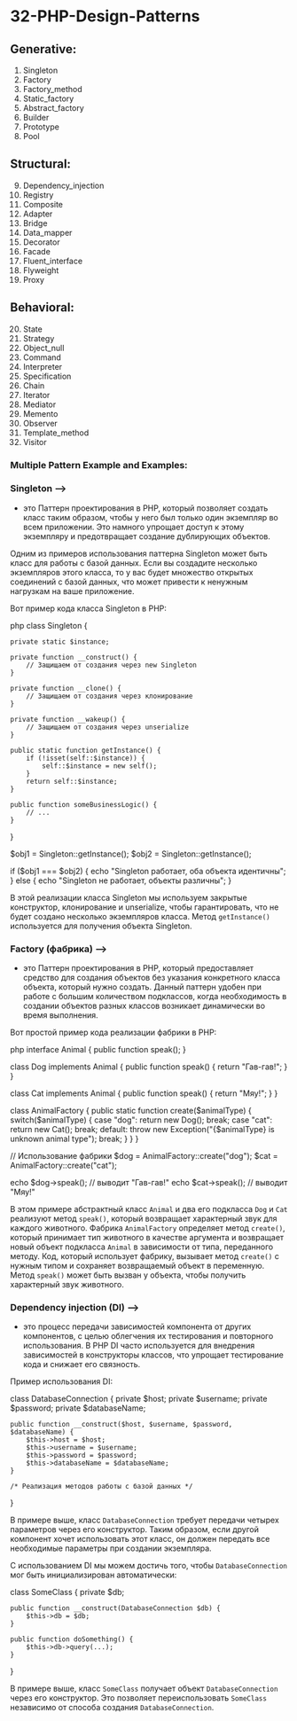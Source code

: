# 32-PHP-Design-Patterns
## Generative:
1. Singleton
2. Factory
3. Factory_method
4. Static_factory
5. Abstract_factory
6. Builder
7. Prototype
8. Pool
## Structural:
9. Dependency_injection
10. Registry
11. Composite
12. Adapter
13. Bridge
14. Data_mapper
15. Decorator
16. Facade
17. Fluent_interface
18. Flyweight
19. Proxy
## Behavioral:
20. State
21. Strategy
22. Object_null
23. Command
24. Interpreter
25. Specification
26. Chain
27. Iterator
28. Mediator
29. Memento
30. Observer
31. Template_method
32. Visitor

### Multiple Pattern Example and Examples:
### Singleton -->
* это Паттерн проектирования в PHP, который позволяет создать класс таким образом, чтобы у него был только один экземпляр во всем приложении. Это намного упрощает доступ к этому экземпляру и предотвращает создание дублирующих объектов.

Одним из примеров использования паттерна Singleton может быть класс для работы с базой данных. Если вы создадите несколько экземпляров этого класса, то у вас будет множество открытых соединений с базой данных, что может привести к ненужным нагрузкам на ваше приложение.

Вот пример кода класса Singleton в PHP:

php
class Singleton {

    private static $instance;

    private function __construct() {
        // Защищаем от создания через new Singleton
    }

    private function __clone() {
        // Защищаем от создания через клонирование
    }

    private function __wakeup() {
        // Защищаем от создания через unserialize
    }

    public static function getInstance() {
        if (!isset(self::$instance)) {
            self::$instance = new self();
        }
        return self::$instance;
    }

    public function someBusinessLogic() {
        // ...
    }
}

$obj1 = Singleton::getInstance();
$obj2 = Singleton::getInstance();

if ($obj1 === $obj2) {
echo "Singleton работает, оба объекта идентичны";
} else {
echo "Singleton не работает, объекты различны";
}


В этой реализации класса Singleton мы используем закрытые конструктор, клонирование и unserialize, чтобы гарантировать, что не будет создано несколько экземпляров класса. Метод `getInstance()` используется для получения объекта Singleton.

### Factory (фабрика) -->
* это Паттерн проектирования в PHP, который предоставляет средство для создания объектов без указания конкретного класса объекта, который нужно создать. Данный паттерн удобен при работе с большим количеством подклассов, когда необходимость в создании объектов разных классов возникает динамически во время выполнения.

Вот простой пример кода реализации фабрики в PHP:

php
interface Animal {
public function speak();
}

class Dog implements Animal {
public function speak() {
return "Гав-гав!";
}
}

class Cat implements Animal {
public function speak() {
return "Мяу!";
}
}

class AnimalFactory {
public static function create($animalType) {
switch($animalType) {
case "dog":
return new Dog();
break;
case "cat":
return new Cat();
break;
default:
throw new Exception("{$animalType} is unknown animal type");
break;
}
}
}

// Использование фабрики
$dog = AnimalFactory::create("dog");
$cat = AnimalFactory::create("cat");

echo $dog->speak();  // выводит "Гав-гав!"
echo $cat->speak();  // выводит "Мяу!"


В этом примере абстрактный класс `Animal` и два его подкласса `Dog` и `Cat` реализуют метод `speak()`, который возвращает характерный звук для каждого животного. Фабрика `AnimalFactory` определяет метод `create()`, который принимает тип животного в качестве аргумента и возвращает новый объект подкласса `Animal` в зависимости от типа, переданного методу. Код, который использует фабрику, вызывает метод `create()` с нужным типом и сохраняет возвращаемый объект в переменную. Метод `speak()` может быть вызван у объекта, чтобы получить характерный звук животного.

### Dependency injection (DI) -->
* это процесс передачи зависимостей компонента от других компонентов, с целью облегчения их тестирования и повторного использования. В PHP DI часто используется для внедрения зависимостей в конструкторы классов, что упрощает тестирование кода и снижает его связность.

Пример использования DI:


class DatabaseConnection {
private $host;
private $username;
private $password;
private $databaseName;

    public function __construct($host, $username, $password, $databaseName) {
        $this->host = $host;
        $this->username = $username;
        $this->password = $password;
        $this->databaseName = $databaseName;
    }

    /* Реализация методов работы с базой данных */

}


В примере выше, класс `DatabaseConnection` требует передачи четырех параметров через его конструктор. Таким образом, если другой компонент хочет использовать этот класс, он должен передать все необходимые параметры при создании экземпляра.

С использованием DI мы можем достичь того, чтобы `DatabaseConnection` мог быть инициализирован автоматически:


class SomeClass {
private $db;

    public function __construct(DatabaseConnection $db) {
        $this->db = $db;
    }

    public function doSomething() {
        $this->db->query(...);
    }
}


В примере выше, класс `SomeClass` получает объект `DatabaseConnection` через его конструктор. Это позволяет переиспользовать `SomeClass` независимо от способа создания `DatabaseConnection`.
